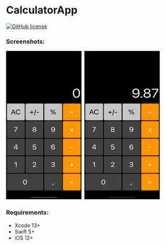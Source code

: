 # CalculatorApp

[![GitHub license](https://img.shields.io/github/license/mashape/apistatus.svg)](https://github.com/aarifsumra/eigami/blob/develop/LICENSE)

### Screenshots:
<img src="./CalculatorApp/images/ss.png" width="207" height="406">&nbsp;
<img src="./CalculatorApp/images/ss1.png" width="207" height="406"><br>

### Requirements:
- Xcode 13+
- Swift 5+
- iOS 12+
